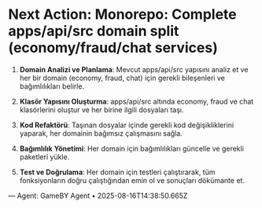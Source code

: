 # Next Action: Monorepo: Complete apps/api/src domain split (economy/fraud/chat services)

1. **Domain Analizi ve Planlama**: Mevcut apps/api/src yapısını analiz et ve her bir domain (economy, fraud, chat) için gerekli bileşenleri ve bağımlılıkları belirle.

2. **Klasör Yapısını Oluşturma**: apps/api/src altında economy, fraud ve chat klasörlerini oluştur ve her birine ilgili dosyaları taşı.

3. **Kod Refaktörü**: Taşınan dosyalar içinde gerekli kod değişikliklerini yaparak, her domainin bağımsız çalışmasını sağla.

4. **Bağımlılık Yönetimi**: Her domain için bağımlılıkları güncelle ve gerekli paketleri yükle.

5. **Test ve Doğrulama**: Her domain için testleri çalıştırarak, tüm fonksiyonların doğru çalıştığından emin ol ve sonuçları dökümante et.

— Agent: GameBY Agent • 2025-08-16T14:38:50.665Z
